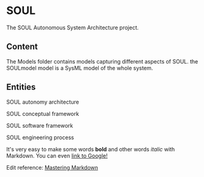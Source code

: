 SOUL
====

The SOUL Autonomous System Architecture project. 




Content
-------

The Models folder contains models capturing different aspects of SOUL. the SOULmodel model is a SysML model of the whole system.




Entities
-------

SOUL autonomy architecture

SOUL conceptual framework

SOUL software framework

SOUL engineering process



It's very easy to make some words **bold** and other words *italic* with Markdown. You can even [link to Google!](http://google.com)

Edit reference: 
[Mastering Markdown](https://guides.github.com/features/mastering-markdown)

